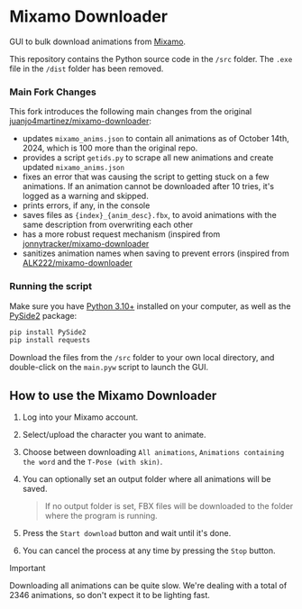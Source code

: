 # Mixamo Downloader
GUI to bulk download animations from [Mixamo](https://www.mixamo.com/).

This repository contains the Python source code in the `/src` folder. The `.exe` file in the `/dist` folder has been removed.

### Main Fork Changes
This fork introduces the following main changes from the original [juanjo4martinez/mixamo-downloader](https://github.com/juanjo4martinez/mixamo-downloader):
- updates `mixamo_anims.json` to contain all animations as of October 14th, 2024, which is 100 more than the original repo.
- provides a script `getids.py` to scrape all new animations and create updated `mixamo_anims.json`
- fixes an error that was causing the script to getting stuck on a few animations. If an animation cannot be downloaded after 10 tries, it's logged as a warning and skipped.
- prints errors, if any, in the console
- saves files as `{index}_{anim_desc}.fbx`, to avoid animations with the same description from overwriting each other
- has a more robust request mechanism (inspired from [jonnytracker/mixamo-downloader](https://github.com/jonnytracker/mixamo-downloader/tree/patch-1)
- sanitizes animation names when saving to prevent errors (inspired from [ALK222/mixamo-downloader](https://github.com/ALK222/mixamo-downloader/tree/main)

### Running the script

Make sure you have [Python 3.10+](https://www.python.org/) installed on your computer, as well as the [PySide2](https://pypi.org/project/PySide2/) package:

```bash
pip install PySide2
pip install requests
```

Download the files from the `/src` folder to your own local directory, and double-click on the `main.pyw` script to launch the GUI.

## How to use the Mixamo Downloader

1. Log into your Mixamo account.
2. Select/upload the character you want to animate.
3. Choose between downloading `All animations`, `Animations containing the word` and the `T-Pose (with skin)`.
4. You can optionally set an output folder where all animations will be saved.

   > If no output folder is set, FBX files will be downloaded to the folder where the program is running.
  
5. Press the `Start download` button and wait until it's done.
6. You can cancel the process at any time by pressing the `Stop` button.

> [!IMPORTANT]
> Downloading all animations can be quite slow. We're dealing with a total of 2346 animations, so don't expect it to be lighting fast.
